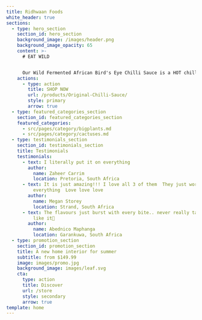 ```yaml
---
title: Ridhwaan Foods
white_header: true
sections:
  - type: hero_section
    section_id: hero_section
    background_image: /images/header.png
    background_image_opacity: 65
    content: >-
      # EAT WILD


      Our Wild Fermented African Bird's Eye Chilli Sauce is a HOT chilli sauce. It’s made from real ingredients and fermented for flavour.
    actions:
      - type: action
        title: SHOP NOW
        url: /products/Original-Chilli-Sauce/
        style: primary
        arrow: true
  - type: featured_categories_section
    section_id: featured_categories_section
    featured_categories:
      - src/pages/category/bigplants.md
      - src/pages/category/cactuses.md
  - type: testimonials_section
    section_id: testimonials_section
    title: Testimonials
    testimonials:
      - text: I literally put it on everything
        author:
          name: Zaheer Carrim
          location: Pretoria, South Africa
      - text: It is just amazing!!! I love all 3 of them  They just work with
          everything  Love love love
        author:
          name: Megan Storey
          location: Strand, South Africa
      - text: The flavours just burst with every bite.. never really tasted anything
          like it🤩
        author:
          name: Abednico Maphanga
          location: Garankuwa, South Africa
  - type: promotion_section
    section_id: promotion_section
    title: A new home interior for summer
    subtitle: from $149.99
    image: images/promo.jpg
    background_image: images/leaf.svg
    cta:
      type: action
      title: Discover
      url: /store
      style: secondary
      arrow: true
template: home
---
```

